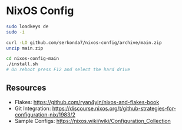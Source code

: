 # NixOS Config
```sh
sudo loadkeys de
sudo -i

curl -LO github.com/serkonda7/nixos-config/archive/main.zip
unzip main.zip

cd nixos-config-main
./install.sh
# On reboot press F12 and select the hard drive
```

## Resources
- Flakes: https://github.com/ryan4yin/nixos-and-flakes-book
- Git Integration: https://discourse.nixos.org/t/github-strategies-for-configuration-nix/1983/2
- Sample Configs: https://nixos.wiki/wiki/Configuration_Collection
